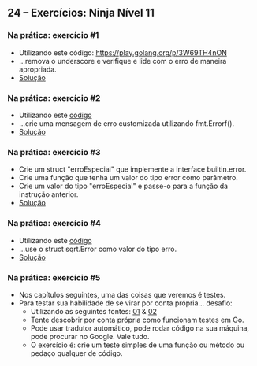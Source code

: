 ## 24 – Exercícios: Ninja Nível 11

### Na prática: exercício #1

- Utilizando este código: https://play.golang.org/p/3W69TH4nON
- ...remova o underscore e verifique e lide com o erro de maneira apropriada.
- [Solução](https://github.com/ellenkorbes/aprendago/blob/master/c%C3%B3digo/24_exercicios-ninja-11/01/main.go)

### Na prática: exercício #2

- Utilizando este [código](https://play.golang.org/p/9a1IAWy5E6)
- ...crie uma mensagem de erro customizada utilizando fmt.Errorf().
- [Solução](https://github.com/ellenkorbes/aprendago/blob/master/c%C3%B3digo/24_exercicios-ninja-11/02/main.go)

### Na prática: exercício #3

- Crie um struct "erroEspecial" que implemente a interface builtin.error. 
- Crie uma função que tenha um valor do tipo error como parâmetro. 
- Crie um valor do tipo "erroEspecial" e passe-o para a função da instrução anterior.
- [Solução](https://github.com/ellenkorbes/aprendago/blob/master/c%C3%B3digo/24_exercicios-ninja-11/03/main.go)

### Na prática: exercício #4

- Utilizando este [código](https://play.golang.org/p/wlEM1tgfQD)
- ...use o struct sqrt.Error como valor do tipo erro.
- [Solução](https://github.com/ellenkorbes/aprendago/blob/master/c%C3%B3digo/24_exercicios-ninja-11/04/main.go)

### Na prática: exercício #5

- Nos capítulos seguintes, uma das coisas que veremos é testes.
- Para testar sua habilidade de se virar por conta própria... desafio:
    - Utilizando as seguintes fontes: [01](https://godoc.org/testing) & [02](http://www.golang-book.com/books/intro/12)
    - Tente descobrir por conta própria como funcionam testes em Go.
    - Pode usar tradutor automático, pode rodar código na sua máquina, pode procurar no Google. Vale tudo.
    - O exercício é: crie um teste simples de uma função ou método ou pedaço qualquer de código.
